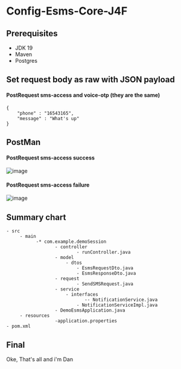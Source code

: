 # Config-Esms-Core-J4F
## Prerequisites
- JDK 19
- Maven
- Postgres
## Set request body as raw with JSON payload
#### PostRequest sms-access and voice-otp (they are the same)

```
{
    "phone" : "16543165",
    "message" : "What's up"
}
```
## PostMan
#### PostRequest sms-access success
![image](https://user-images.githubusercontent.com/127305381/229307955-20240436-b261-428f-b4f2-84805ae2f559.png)
#### PostRequest sms-access failure
![image](https://user-images.githubusercontent.com/127305381/229308431-713d1506-0102-4d4e-85c2-443095a8a69b.png)
## Summary chart
```
- src
     - main
           -* com.example.demoSession
                  - controller
                          - runController.java
                  - model
                      - dtos
                          - EsmsRequestDto.java
                          - EsmsResponseDto.java
                  - request
                          - SendSMSRequest.java
                  - service
                      - interfaces
                             -- NotificationService.java
                          - NotificationServiceImpl.java
                  - DemoEsmsApplication.java
     - resources
                  -application.properties
- pom.xml
```
## Final
Oke, That's all and i'm Dan
